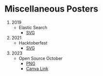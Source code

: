 # Miscellaneous Posters

1. 2019
   - Elastic Search
     - [SVG](./elastic-search-2019.svg)
2. 2021
   - Hacktoberfest
     - [SVG](./Hacktoberfest-2021.svg)
3. 2023
   - Open Source October
     - [PNG](./Open-Source-October-2023.png)
     - [Canva Link](https://www.canva.com/design/DAFvv1Ht6xQ/YCBL5vn6I3XYiLaKkSHRQQ/view?utm_content=DAFvv1Ht6xQ&utm_campaign=designshare&utm_medium=link&utm_source=publishsharelink)
